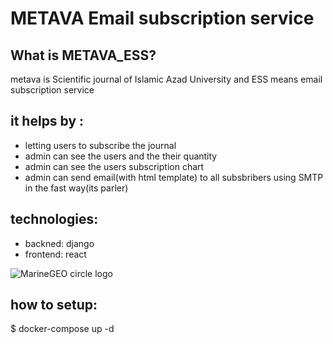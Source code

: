 # METAVA Email subscription  service  

## What is METAVA_ESS?
metava is Scientific journal of Islamic Azad University and ESS means email subscription service 

## it helps by :
- letting users to subscribe the journal
- admin can see the users and the their quantity
- admin can see the users subscription chart 
- admin can send email(with html template) to all subsbribers using SMTP in the fast way(its parler)

## technologies:
- backned: django
- frontend: react

<img src="https://i.ibb.co/VWbGX80/Screenshot-from-2023-04-21-11-34-25.png" alt="MarineGEO circle logo" />

## how to setup:
 $ docker-compose up -d
